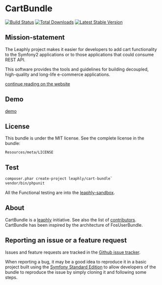 CartBundle
=================

[![Build Status](https://secure.travis-ci.org/leaphly/CartBundle.png?branch=master)](http://travis-ci.org/leaphly/CartBundle) [![Total Downloads](https://poser.pugx.org/leaphly/cart-bundle/downloads.png)](https://packagist.org/packages/leaphly/cart-bundle) [![Latest Stable Version](https://poser.pugx.org/leaphly/cart-bundle/v/stable.png)](https://packagist.org/packages/leaphly/cart-bundle)


Mission-statement
----------


The Leaphly project makes it easier for developers to add cart functionality to the Symfony2 applications or to those applications that could consume REST API.

This software provides the tools and guidelines for building decoupled, high-quality and long-life e-commerce applications.

[continue reading on the website](http://leaphly.org)

Demo
----

[demo](http://leaphly.org/#demo)

License
-------

This bundle is under the MIT license. See the complete license in the bundle:

    Resources/meta/LICENSE

Test
----

``` bash
composer.phar create-project leaphly/cart-bundle`
vendor/bin/phpunit
```

All the Functional testing are into the [leaphly-sandbox](https://github.com/leaphly/leaphly-sandbox).

About
-----

CartBundle is a [leaphly](https://github.com/leaphly) initiative.
See also the list of [contributors](https://github.com/leaphly/CartBundle/contributors).
CartBundle has been inspired by the architecture of FosUserBundle.

Reporting an issue or a feature request
---------------------------------------

Issues and feature requests are tracked in the [Github issue tracker](https://github.com/leaphly/CartBundle/issues).

When reporting a bug, it may be a good idea to reproduce it in a basic project
built using the [Symfony Standard Edition](https://github.com/symfony/symfony-standard)
to allow developers of the bundle to reproduce the issue by simply cloning it
and following some steps.


